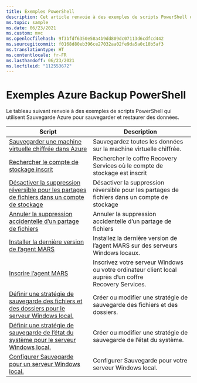 ```yaml
---
title: Exemples PowerShell
description: Cet article renvoie à des exemples de scripts PowerShell qui utilisent Sauvegarde Azure pour sauvegarder et restaurer des données.
ms.topic: sample
ms.date: 06/23/2021
ms.custom: mvc
ms.openlocfilehash: 9f3bfdf6350e58a4b9dd809dc07113d6cdfcd442
ms.sourcegitcommit: f0168d80eb396ce27032aa02fe9da5a0c10b5af3
ms.translationtype: HT
ms.contentlocale: fr-FR
ms.lasthandoff: 06/23/2021
ms.locfileid: "112553672"
---
```

# <a name="azure-backup-powershell-samples"></a>Exemples Azure Backup PowerShell

Le tableau suivant renvoie à des exemples de scripts PowerShell qui utilisent Sauvegarde Azure pour sauvegarder et restaurer des données.

| Script | Description |
|---|---|
| [Sauvegarder une machine virtuelle chiffrée dans Azure](./scripts/backup-powershell-sample-backup-encrypted-vm.md) | Sauvegardez toutes les données sur la machine virtuelle chiffrée.|
| [Rechercher le compte de stockage inscrit](./scripts/backup-powershell-script-find-recovery-services-vault.md) | Rechercher le coffre Recovery Services où le compte de stockage est inscrit |
| [Désactiver la suppression réversible pour les partages de fichiers dans un compte de stockage](./scripts/disable-soft-delete-for-file-shares.md) | Désactiver la suppression réversible pour les partages de fichiers dans un compte de stockage|
| [Annuler la suppression accidentelle d’un partage de fichiers](./scripts/backup-powershell-script-undelete-file-share.md) | Annuler la suppression accidentelle d’un partage de fichiers |
| [Installer la dernière version de l’agent MARS](./scripts/install-latest-microsoft-azure-recovery-services-agent.md) | Installez la dernière version de l’agent MARS sur des serveurs Windows locaux. |
| [Inscrire l’agent MARS](./scripts/register-microsoft-azure-recovery-services-agent.md) | Inscrivez votre serveur Windows ou votre ordinateur client local auprès d’un coffre Recovery Services. |
| [Définir une stratégie de sauvegarde des fichiers et des dossiers pour le serveur Windows local.](./scripts/set-file-folder-backup-policy.md) | Créer ou modifier une stratégie de sauvegarde des fichiers et des dossiers. |
| [Définir une stratégie de sauvegarde de l’état du système pour le serveur Windows local.](./scripts/set-system-state-backup-policy.md) | Créer ou modifier une stratégie de sauvegarde de l’état du système. | 
| [Configurer Sauvegarde pour un serveur Windows local.](./scripts/microsoft-azure-recovery-services-powershell-all.md)  | Configurer Sauvegarde pour votre serveur Windows local. |

